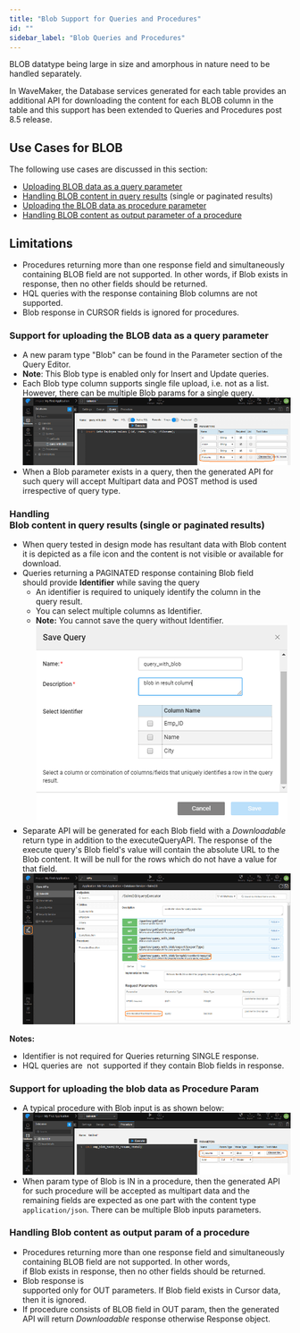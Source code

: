 ```yaml
---
title: "Blob Support for Queries and Procedures"
id: ""
sidebar_label: "Blob Queries and Procedures"
---
```


BLOB datatype being large in size and amorphous in nature need to be handled separately.

In WaveMaker, the Database services generated for each table provides an additional API for downloading the content for each BLOB column in the table and this support has been extended to Queries and Procedures post 8.5 release.

## Use Cases for BLOB

The following use cases are discussed in this section:

- [Uploading BLOB data as a query parameter](#query_blob_param)
- [Handling BLOB content in query results](#query_blob_return) (single or paginated results)
- [Uploading the BLOB data as procedure parameter](#proc_blob_param)
- [Handling BLOB content as output parameter of a procedure](#proc_param_return)

## Limitations

- Procedures returning more than one response field and simultaneously containing BLOB field are not supported. In other words, if Blob exists in response, then no other fields should be returned.
- HQL queries with the response containing Blob columns are not supported.
- Blob response in CURSOR fields is ignored for procedures.

### Support for uploading the BLOB data as a query parameter

- A new param type "Blob" can be found in the Parameter section of the Query Editor.
- **Note**: This Blob type is enabled only for Insert and Update queries.
- Each Blob type column supports single file upload, i.e. not as a list. However, there can be multiple Blob params for a single query. [![](../../../assets/blob_query_param.png)](../../../assets/blob_query_param.png)
- When a Blob parameter exists in a query, then the generated API for such query will accept Multipart data and POST method is used irrespective of query type.

### Handling Blob content in query results (single or paginated results)

- When query tested in design mode has resultant data with Blob content it is depicted as a file icon and the content is not visible or available for download.
- Queries returning a PAGINATED response containing Blob field should provide **Identifier** while saving the query
    - An identifier is required to uniquely identify the column in the query result.
    - You can select multiple columns as Identifier.
    - **Note:** You cannot save the query without Identifier. [![](../../../assets/blob_query_save.png)](../../../assets/blob_query_save.png)
- Separate API will be generated for each Blob field with a _Downloadable_ return type in addition to the executeQueryAPI. The response of the execute query's Blob field's value will contain the absolute URL to the Blob content. It will be null for the rows which do not have a value for that field. [![](../../../assets/blob_query_api.png)](../../../assets/blob_query_api.png)

**Notes:**

- Identifier is not required for Queries returning SINGLE response.
- HQL queries are  not  supported if they contain Blob fields in response.

### Support for uploading the blob data as Procedure Param

- A typical procedure with Blob input is as shown below: [![](../../../assets/blob_proc_param.png)](../../../assets/blob_proc_param.png)
- When param type of Blob is IN in a procedure, then the generated API for such procedure will be accepted as multipart data and the remaining fields are expected as one part with the content type `application/json`. There can be multiple Blob inputs parameters.

### Handling Blob content as output param of a procedure

- Procedures returning more than one response field and simultaneously containing BLOB field are not supported. In other words, if Blob exists in response, then no other fields should be returned.
- Blob response is supported only for OUT parameters. If Blob field exists in Cursor data, then it is ignored.
- If procedure consists of BLOB field in OUT param, then the generated API will return _Downloadable_ response otherwise <procedureName>Response object.

